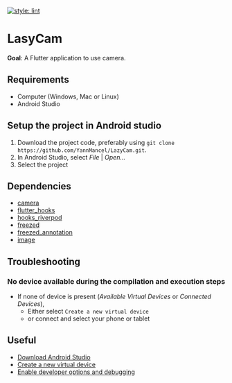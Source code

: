 [![style: lint](https://img.shields.io/badge/style-lint-4BC0F5.svg)](https://pub.dev/packages/lint)

# LasyCam
**Goal**: A Flutter application to use camera.

## Requirements
* Computer (Windows, Mac or Linux)
* Android Studio

## Setup the project in Android studio
1. Download the project code, preferably using `git clone https://github.com/YannMancel/LazyCam.git`.
2. In Android Studio, select *File* | *Open...*
3. Select the project

## Dependencies
* [camera](https://pub.dev/packages/camera)
* [flutter_hooks](https://pub.dev/packages/flutter_hooks)
* [hooks_riverpod](https://pub.dev/packages/hooks_riverpod)
* [freezed](https://pub.dev/packages/freezed)
* [freezed_annotation](https://pub.dev/packages/freezed_annotation)
* [image](https://pub.dev/packages/image)

## Troubleshooting

### No device available during the compilation and execution steps 
* If none of device is present (*Available Virtual Devices* or *Connected Devices*),
    * Either select `Create a new virtual device`
    * or connect and select your phone or tablet
     
## Useful
* [Download Android Studio](https://developer.android.com/studio)
* [Create a new virtual device](https://developer.android.com/studio/run/managing-avds.html)
* [Enable developer options and debugging](https://developer.android.com/studio/debug/dev-options.html#enable)
